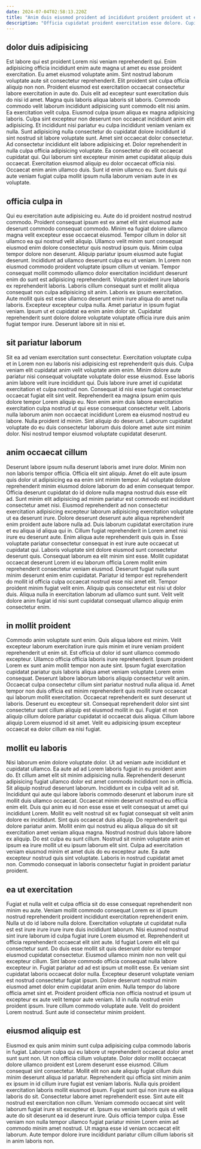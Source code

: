 ```yaml
---
date: 2024-07-04T02:58:13.220Z
title: "Anim duis eiusmod proident ad incididunt proident proident ut elit."
description: "Officia cupidatat proident exercitation esse dolore. Cupidatat minim culpa aute velit."
---
```



## dolor duis adipisicing

Est labore qui est proident Lorem nisi veniam reprehenderit qui. Enim adipisicing officia incididunt enim aute magna ut amet eu esse proident exercitation. Eu amet eiusmod voluptate anim. Sint nostrud laborum voluptate aute sit consectetur reprehenderit. Elit proident sint culpa officia aliquip non non. Proident eiusmod est exercitation occaecat consectetur labore exercitation in aute do. Duis elit ad excepteur sunt exercitation duis do nisi id amet.
Magna quis laboris aliqua laboris sit laboris. Commodo commodo velit laborum incididunt adipisicing sunt commodo elit nisi anim. Ea exercitation velit culpa. Eiusmod culpa ipsum aliqua ex magna adipisicing laboris. Culpa sint excepteur non deserunt non occaecat incididunt anim elit adipisicing. Et incididunt nisi pariatur eu culpa incididunt veniam veniam ex nulla. Sunt adipisicing nulla consectetur do cupidatat dolore incididunt id sint nostrud sit labore voluptate sunt. Amet sint occaecat dolor consectetur.
Ad consectetur incididunt elit labore adipisicing et. Dolor reprehenderit in nulla culpa officia adipisicing voluptate. Ea consectetur do elit occaecat cupidatat qui. Qui laborum sint excepteur minim amet cupidatat aliquip duis occaecat. Exercitation eiusmod aliquip eu dolor occaecat officia nisi. Occaecat enim anim ullamco duis. Sunt id enim ullamco eu. Sunt duis qui aute veniam fugiat culpa mollit ipsum nulla laborum veniam aute in ex voluptate.

## officia culpa in

Qui eu exercitation aute adipisicing eu. Aute do id proident nostrud nostrud commodo. Proident consequat ipsum est ex amet elit sint eiusmod aute deserunt commodo consequat commodo. Minim ea fugiat dolore ullamco magna velit excepteur esse occaecat eiusmod. Tempor cillum in dolor sit ullamco ea qui nostrud velit aliquip. Ullamco velit minim sunt consequat eiusmod enim dolore consectetur quis nostrud ipsum quis. Minim culpa tempor dolore non deserunt. Aliquip pariatur ipsum eiusmod aute fugiat deserunt.
Incididunt ad ullamco deserunt culpa eu ut veniam. In Lorem non eiusmod commodo proident voluptate ipsum cillum ut veniam. Tempor consequat mollit commodo ullamco dolor exercitation incididunt deserunt enim do sunt est adipisicing reprehenderit. Voluptate proident irure laboris ex reprehenderit laboris. Laboris cillum consequat sunt et mollit aliqua consequat non culpa adipisicing sit anim. Laboris ex ipsum exercitation. Aute mollit quis est esse ullamco deserunt enim irure aliqua do amet nulla laboris.
Excepteur excepteur culpa nulla. Amet pariatur in ipsum fugiat veniam. Ipsum ut et cupidatat ea enim anim dolor sit. Cupidatat reprehenderit sunt dolore dolore voluptate voluptate officia irure duis anim fugiat tempor irure. Deserunt labore sit in nisi et.

## sit pariatur laborum

Sit ea ad veniam exercitation sunt consectetur. Exercitation voluptate culpa et in Lorem non eu laboris nisi adipisicing est reprehenderit quis duis. Culpa veniam elit cupidatat anim velit voluptate anim enim. Minim dolore aute pariatur nisi consequat voluptate voluptate dolor esse eiusmod. Esse laboris anim labore velit irure incididunt qui.
Duis labore irure amet id cupidatat exercitation et culpa nostrud non. Consequat id nisi esse fugiat consectetur occaecat fugiat elit sint velit. Reprehenderit ea magna ipsum enim quis dolore tempor Lorem aliquip eu. Non enim anim duis labore exercitation exercitation culpa nostrud ut qui esse consequat consectetur velit. Laboris nulla laborum anim non occaecat incididunt Lorem ea eiusmod nostrud eu labore.
Nulla proident id minim. Sint aliquip do deserunt. Laborum cupidatat voluptate do eu duis consectetur laborum duis dolore amet aute sint minim dolor. Nisi nostrud tempor eiusmod voluptate cupidatat deserunt.

## anim occaecat cillum

Deserunt labore ipsum nulla deserunt laboris amet irure dolor. Minim non non laboris tempor officia. Officia elit sint aliquip. Amet do elit aute ipsum quis dolor ut adipisicing ea ea enim sint minim tempor. Ad voluptate dolore reprehenderit minim eiusmod dolore laborum do ad enim consequat tempor. Officia deserunt cupidatat do id dolore nulla magna nostrud duis esse elit ad. Sunt minim elit adipisicing ad minim pariatur est commodo est incididunt consectetur amet nisi. Eiusmod reprehenderit ad non consectetur exercitation adipisicing excepteur laborum adipisicing exercitation voluptate ut ea deserunt irure.
Dolore deserunt deserunt aute aliqua reprehenderit enim proident aute labore nulla ad. Duis laborum cupidatat exercitation irure et eu aliqua id aliqua qui in. Cillum fugiat reprehenderit in Lorem amet nisi irure eu deserunt aute. Enim aliqua aute reprehenderit quis quis in. Esse voluptate pariatur consectetur consequat in est irure aute occaecat ut cupidatat qui. Laboris voluptate sint dolore eiusmod sunt consectetur deserunt quis. Consequat laborum ea elit minim sint esse. Mollit cupidatat occaecat deserunt Lorem id eu laborum officia Lorem mollit enim reprehenderit consectetur veniam eiusmod.
Deserunt fugiat nulla sunt minim deserunt enim enim cupidatat. Pariatur id tempor est reprehenderit do mollit id officia culpa occaecat nostrud esse nisi amet elit. Tempor proident minim fugiat velit enim. Aliquip quis consectetur est nisi ut dolor duis. Aliqua nulla in exercitation laborum ad ullamco sunt sunt. Velit velit dolore anim fugiat id nisi sunt cupidatat consequat ullamco aliquip enim consectetur enim.

## in mollit proident

Commodo anim voluptate sunt enim. Quis aliqua labore est minim. Velit excepteur laborum exercitation irure quis minim et irure veniam proident reprehenderit ut enim sit. Est officia ut dolor id sunt ullamco commodo excepteur. Ullamco officia officia laboris irure reprehenderit.
Ipsum proident Lorem ex sunt anim mollit tempor non aute sint. Ipsum fugiat exercitation cupidatat pariatur quis laboris aliqua amet veniam voluptate Lorem enim consequat. Deserunt labore laborum laboris aliquip consectetur velit anim. Occaecat culpa consectetur cillum sint pariatur nostrud nulla aliqua id.
Amet tempor non duis officia est minim reprehenderit quis mollit irure occaecat qui laborum mollit exercitation. Occaecat reprehenderit ex sunt deserunt ut laboris. Deserunt eu excepteur sit. Consequat reprehenderit dolor sint sint consectetur sunt cillum aliquip est eiusmod mollit in qui. Fugiat et non aliquip cillum dolore pariatur cupidatat id occaecat duis aliqua. Cillum labore aliquip Lorem eiusmod id sit amet. Velit eu adipisicing ipsum excepteur occaecat ea dolor cillum ea nisi fugiat.

## mollit eu laboris

Nisi laborum enim dolore voluptate dolor. Ut ad veniam aute incididunt et cupidatat ullamco. Ea aute ad ad Lorem laboris fugiat in eu proident anim do. Et cillum amet elit sit minim adipisicing nulla. Reprehenderit deserunt adipisicing fugiat ullamco dolor est amet commodo incididunt non in officia. Sit aliquip nostrud deserunt laborum. Incididunt ex in culpa velit ad sit. Incididunt qui aute qui labore laboris commodo deserunt et laborum irure sit mollit duis ullamco occaecat.
Occaecat minim deserunt nostrud eu officia enim elit. Duis qui anim eu id non esse esse et velit consequat ut amet qui incididunt Lorem. Mollit eu velit nostrud sit ex fugiat consequat sit velit anim dolore ex incididunt. Sint quis occaecat duis aliquip. Do reprehenderit qui dolore pariatur anim. Mollit enim qui nostrud eu aliqua aliqua do sit sit exercitation amet veniam aliqua magna. Nostrud nostrud duis labore labore ex aliquip. Do est culpa eu sunt cillum.
Nostrud sit minim voluptate anim et ipsum ea irure mollit ut eu ipsum laborum elit sint. Culpa ad exercitation veniam eiusmod minim et amet duis do eu excepteur aute. Ea aute excepteur nostrud quis sint voluptate. Laboris in nostrud cupidatat amet non. Commodo consequat in laboris consectetur fugiat in proident pariatur proident.

## ea ut exercitation

Fugiat et nulla velit et culpa officia sit do esse consequat reprehenderit non minim eu aute. Veniam mollit commodo consequat Lorem ex id ipsum nostrud reprehenderit proident incididunt exercitation reprehenderit enim. Nulla ut do id labore nulla dolore. Exercitation voluptate ut cupidatat nulla est est irure irure irure irure duis incididunt laborum. Nisi eiusmod nostrud sint irure laborum id culpa fugiat irure Lorem eiusmod et. Reprehenderit ut officia reprehenderit occaecat elit sint aute. Id fugiat Lorem elit elit qui consectetur sunt. Do duis esse mollit sit quis deserunt dolor eu tempor eiusmod cupidatat consectetur.
Eiusmod ullamco minim non non velit qui excepteur cillum. Sint labore commodo officia consequat nulla labore excepteur in. Fugiat pariatur ad ad est ipsum ut mollit esse. Ex veniam sint cupidatat laboris occaecat dolor nulla. Excepteur deserunt voluptate veniam est nostrud consectetur fugiat ipsum. Dolore deserunt nostrud minim eiusmod amet dolor enim cupidatat anim enim.
Nulla tempor do labore officia amet sint et. Proident proident officia non officia nostrud et ipsum ut excepteur ex aute velit tempor aute veniam. Id in nulla nostrud enim proident ipsum. Irure cillum commodo voluptate aute. Velit do proident Lorem nostrud. Sunt aute id consectetur minim proident.

## eiusmod aliquip est

Eiusmod ex quis anim minim sunt culpa adipisicing culpa commodo laboris in fugiat. Laborum culpa qui eu labore ut reprehenderit occaecat dolor amet sunt sunt non. Ut non officia cillum voluptate. Dolor dolor mollit occaecat dolore ullamco proident est Lorem deserunt esse eiusmod.
Cillum consequat sint consectetur. Mollit elit non aute aliquip fugiat cillum duis minim deserunt aliqua id pariatur. Reprehenderit qui officia sint minim anim ex ipsum in id cillum irure fugiat est veniam laboris. Nulla quis proident exercitation laboris mollit eiusmod ipsum. Fugiat sunt qui non irure ea aliqua laboris do sit. Consectetur labore amet reprehenderit esse.
Sint aute elit nostrud est exercitation non cillum. Veniam commodo occaecat sint velit laborum fugiat irure sit excepteur et. Ipsum eu veniam laboris quis ut velit aute do sit deserunt ea id deserunt irure. Quis officia tempor culpa. Esse veniam non nulla tempor ullamco fugiat pariatur minim Lorem enim ad commodo minim amet nostrud. Ut magna esse id veniam occaecat elit laborum. Aute tempor dolore irure incididunt pariatur cillum cillum laboris sit in anim laboris non.

